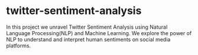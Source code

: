 # twitter-sentiment-analysis
In this project we unravel Twitter Sentiment Analysis using Natural Language Processing(NLP) and Machine Learning. We explore the power of NLP to understand and interpret human sentiments on social media platforms.
